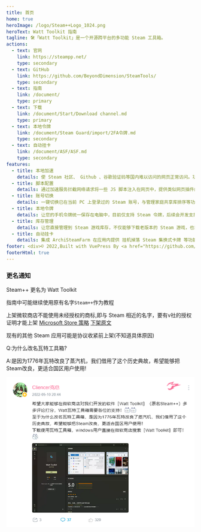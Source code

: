 ```yaml
---
title: 首页
home: true
heroImage: /logo/Steam++Logo_1024.png
heroText: Watt Toolkit 指南
tagline: 🛠️「Watt Toolkit」是一个开源跨平台的多功能 Steam 工具箱。
actions:
  - text: 官网
    link: https://steampp.net/
    type: secondary
  - text: GitHub
    link: https://github.com/BeyondDimension/SteamTools/
    type: secondary
  - text: 指南
    link: /document/
    type: primary
  - text: 下载
    link: /document/Start/Download channel.md
    type: primary
  - text: 本地令牌
    link: /document/Steam Guard/import/2FA令牌.md
    type: secondary
  - text: 自动挂卡
    link: /document/ASF/ASF.md
    type: secondary
features:
  - title: 本地加速
    details: 使 Steam 社区、 Github 、谷歌验证码等国内难以访问的网页正常访问。功能类似 steamcommunit302 ，使用 Titanium-Web-Proxy 开源项目进行本地反代。
  - title: 脚本配置
    details: 通过加速服务拦截网络请求将一些 JS 脚本注入在网页中，提供类似网页插件的功能。
  - title: 账号切换
    details: 一键切换已在当前 PC 上登录过的 Steam 账号，与管理家庭共享库排序等功能。
  - title: 本地令牌
    details: 让您的手机令牌统一保存在电脑中，目前仅支持 Steam 令牌，后续会开发支持更多的令牌种类与云同步令牌。
  - title: 库存管理
    details: 让您直接管理到 Steam 游戏库存，不仅能够下载老版本的 Steam 游戏，也能够对 Steam 游戏成就进行直接管理，支持解锁成就以及反解锁成就。
  - title: 自动挂卡
    details: 集成 ArchiSteamFarm 在应用内提供 挂机掉落 Steam 集换式卡牌 等功能。
footer: <div>© 2022,Built with VuePress By <a href="https://github.com/XTsat">晓同</a></div><div><a href="https://github.com/XTsat/rapid-upload-userscript-doc">如果觉得这个指南有用的话,可以点击这个链接去 Github 点个 Star ⭐</a></div><br/><div>本指南是一个业余项目，不持有任何商标。</div><div>所有商标均为其各自所有者的财产。</div>
footerHtml: true
---
```


### 更名通知

Steam++ 更名为 Watt Toolkit

指南中可能继续使用原有名字`Steam++`作为教程

上架微软商店不能使用未经授权的商标,即与 Steam 相近的名字，要有v社的授权证明才能上架
[Microsoft Store 策略](https://docs.microsoft.com/zh-cn/windows/uwp/publish/store-policies#112-content-including-names-logos-original-and-third-party)
[下架原文](Change-name/QQ图片20220512025429.png)

现有的其他 Steam 应用可能是协议收紧前上架(不知道具体原因)

Q:为什么改名瓦特工具箱?

A:是因为1776年瓦特改良了蒸汽机，我们借用了这个历史典故，希望能够把Steam改良，更适合国区用户使用!

![改名通知](/Change-name/QQ图片20220512025924.png)
